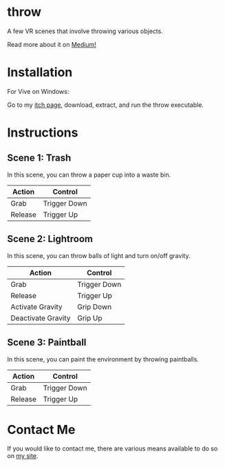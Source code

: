 # throw

A few VR scenes that involve throwing various objects.

Read more about it on [Medium!](https://medium.com/@lucasrumney94/throw-a-virtual-reality-verb-aa3972cc8121)

# Installation
For Vive on Windows:

Go to my [itch page](https://jet-drift.itch.io/throw), download, extract, and run the throw executable.


# Instructions

## Scene 1: Trash

In this scene, you can throw a paper cup into a waste bin.

| Action             | Control      |
|--------------------|--------------|
| Grab               | Trigger Down |
| Release            | Trigger Up   |


## Scene 2: Lightroom

In this scene, you can throw balls of light and turn on/off gravity.

| Action             | Control      |
|--------------------|--------------|
| Grab               | Trigger Down |
| Release            | Trigger Up   |
| Activate Gravity   | Grip Down    |
| Deactivate Gravity | Grip Up      |

## Scene 3: Paintball
In this scene, you can paint the environment by throwing paintballs.

| Action             | Control      |
|--------------------|--------------|
| Grab               | Trigger Down |
| Release            | Trigger Up   |


# Contact Me

If you would like to contact me, there are various means available to do so on [my site](http://lucasrumney94.github.io).
